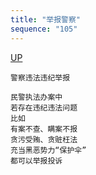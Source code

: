```yaml
---
title: "举报警察"
sequence: "105"
---
```


[UP](/law/law-home.html)

```text
警察违法违纪举报

民警执法办案中
若存在违纪违法问题
比如
有案不查、瞒案不报
贪污受贿、贪赃枉法
充当黑恶势力“保护伞”
都可以举报投诉
```



